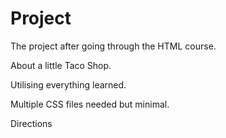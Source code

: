 # Project

The project after going through the HTML course.

About a little Taco Shop.

Utilising everything learned.

Multiple CSS files needed but minimal.

Directions
